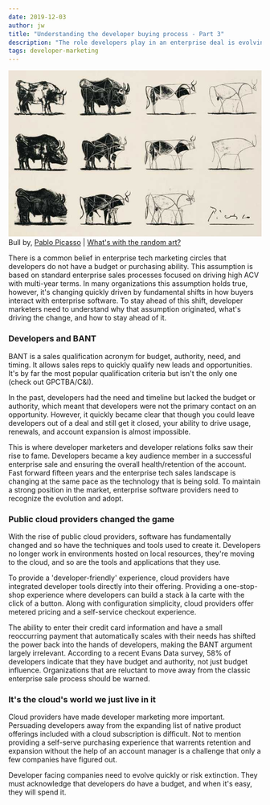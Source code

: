 ```yaml
---
date: 2019-12-03
author: jw
title: "Understanding the developer buying process - Part 3"
description: "The role developers play in an enterprise deal is evolving. How do developers buy the tools they use and do they have BANT?"
tags: developer-marketing
---
```

![Emerald](img/picasso_bulls.jpg "Bulls by Pablo Picasso")
<span class="heroart">Bull by, <a href="https://www.artyfactory.com/art_appreciation/animals_in_art/pablo_picasso.htm">Pablo Picasso</a> | <a href="../about#whats-with-the-random-art">What's with the random art?</a></span>


There is a common belief in enterprise tech marketing circles that developers do not have a budget or purchasing ability. This assumption is based on standard enterprise sales processes focused on driving high ACV with multi-year terms. In many organizations this assumption holds true, however, it's changing quickly driven by fundamental shifts in how buyers interact with enterprise software. To stay ahead of this shift, developer marketers need to understand why that assumption originated, what's driving the change, and how to stay ahead of it. 

<h3>Developers and BANT</h3>
BANT is a sales qualification acronym for budget, authority, need, and timing. It allows sales reps to quickly qualify new leads and opportunities. It's by far the most popular qualification criteria but isn't the only one (check out GPCTBA/C&I). 

In the past, developers had the need and timeline but lacked the budget or authority, which meant that developers were not the primary contact on an opportunity. However, it quickly became clear that though you could leave developers out of a deal and still get it closed, your ability to drive usage, renewals, and account expansion is almost impossible. 

This is where developer marketers and developer relations folks saw their rise to fame. Developers became a key audience member in a successful enterprise sale and ensuring the overall health/retention of the account. Fast forward fifteen years and the enterprise tech sales landscape is changing at the same pace as the technology that is being sold. To maintain a strong position in the market, enterprise software providers need to recognize the evolution and adopt. 

<h3>Public cloud providers changed the game</h3>
With the rise of public cloud providers, software has fundamentally changed and so have the techniques and tools used to create it. Developers no longer work in environments hosted on local resources, they're moving to the cloud, and so are the tools and applications that they use. 

To provide a 'developer-friendly' experience, cloud providers have integrated developer tools directly into their offering. Providing a one-stop-shop experience where developers can build a stack à la carte with the click of a button.  Along with configuration simplicity, cloud providers offer metered pricing and a self-service checkout experience.

The ability to enter their credit card information and have a small reoccurring payment that automatically scales with their needs has shifted the power back into the hands of developers, making the BANT argument largely irrelevant. According to a recent Evans Data survey, 58% of developers indicate that they have budget and authority, not just budget influence. Organizations that are reluctant to move away from the classic enterprise sale process should be warned. 

<h3>It's the cloud's world we just live in it</h3>
Cloud providers have made developer marketing more important. Persuading developers away from the expanding list of native product offerings included with a cloud subscription is difficult. Not to mention providing a self-serve purchasing experience that warrents retention and expansion without the help of an account manager is a challenge that only a few companies have figured out. 

Developer facing companies need to evolve quickly or risk extinction. They must acknowledge that developers do have a budget, and when it's easy, they will spend it. 




